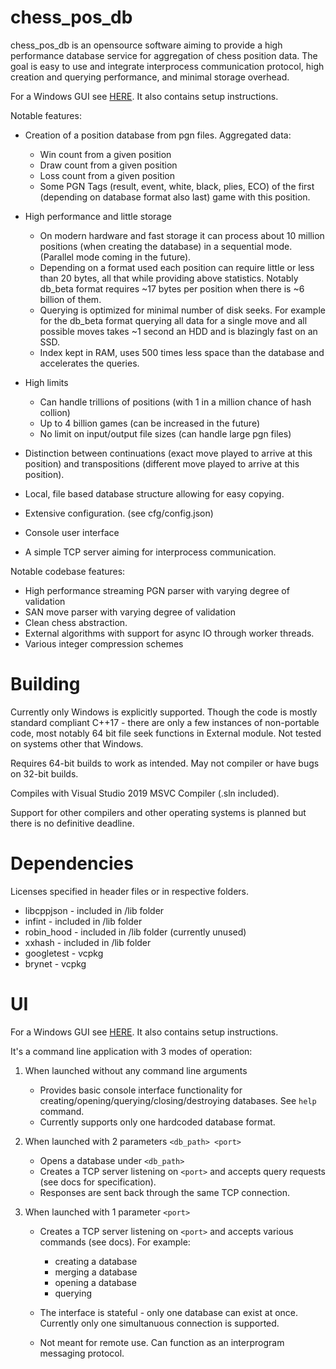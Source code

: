 # chess_pos_db

chess_pos_db is an opensource software aiming to provide a high performance database service for aggregation of chess position data. The goal is easy to use and integrate interprocess communication protocol, high creation and querying performance, and minimal storage overhead.

For a Windows GUI see [HERE](https://github.com/Sopel97/chess_pos_db_gui). It also contains setup instructions.

Notable features:

- Creation of a position database from pgn files. Aggregated data:

    - Win count from a given position
    - Draw count from a given position
    - Loss count from a given position
    - Some PGN Tags (result, event, white, black, plies, ECO) of the first (depending on database format also last) game with this position.

- High performance and little storage

    - On modern hardware and fast storage it can process about 10 million positions (when creating the database) in a sequential mode. (Parallel mode coming in the future).
    - Depending on a format used each position can require little or less than 20 bytes, all that while providing above statistics. Notably db_beta format requires \~17 bytes per position when there is \~6 billion of them.
    - Querying is optimized for minimal number of disk seeks. For example for the db_beta format querying all data for a single move and all possible moves takes \~1 second an HDD and is blazingly fast on an SSD.
    - Index kept in RAM, uses 500 times less space than the database and accelerates the queries.

- High limits

    - Can handle trillions of positions (with 1 in a million chance of hash collion)
    - Up to 4 billion games (can be increased in the future)
    - No limit on input/output file sizes (can handle large pgn files)

- Distinction between continuations (exact move played to arrive at this position) and transpositions (different move played to arrive at this position).
- Local, file based database structure allowing for easy copying.
- Extensive configuration. (see cfg/config.json)
- Console user interface
- A simple TCP server aiming for interprocess communication.

Notable codebase features:

- High performance streaming PGN parser with varying degree of validation
- SAN move parser with varying degree of validation
- Clean chess abstraction.
- External algorithms with support for async IO through worker threads.
- Various integer compression schemes

# Building
Currently only Windows is explicitly supported. Though the code is mostly standard compliant C++17 - there are only a few instances of non-portable code, most notably 64 bit file seek functions in External module.
Not tested on systems other that Windows.

Requires 64-bit builds to work as intended. May not compiler or have bugs on 32-bit builds.

Compiles with Visual Studio 2019 MSVC Compiler (.sln included).

Support for other compilers and other operating systems is planned but there is no definitive deadline.

# Dependencies

Licenses specified in header files or in respective folders.

- libcppjson - included in /lib folder
- infint - included in /lib folder
- robin_hood - included in /lib folder (currently unused)
- xxhash - included in /lib folder
- googletest - vcpkg
- brynet - vcpkg

# UI
For a Windows GUI see [HERE](https://github.com/Sopel97/chess_pos_db_gui). It also contains setup instructions.

It's a command line application with 3 modes of operation:

1. When launched without any command line arguments

    - Provides basic console interface functionality for creating/opening/querying/closing/destroying databases. See `help` command.
    - Currently supports only one hardcoded database format.

2. When launched with 2 parameters `<db_path> <port>`

    - Opens a database under `<db_path>`
    - Creates a TCP server listening on `<port>` and accepts query requests (see docs for specification).
    - Responses are sent back through the same TCP connection.

3. When launched with 1 parameter `<port>`

    - Creates a TCP server listening on `<port>` and accepts various commands (see docs). For example:

        - creating a database
        - merging a database
        - opening a database
        - querying

    - The interface is stateful - only one database can exist at once. Currently only one simultanuous connection is supported.
    - Not meant for remote use. Can function as an interprogram messaging protocol.

